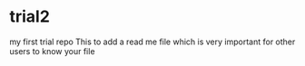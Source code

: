 # trial2
my first trial repo
This to add a read me file which is very important for other users to know your file
